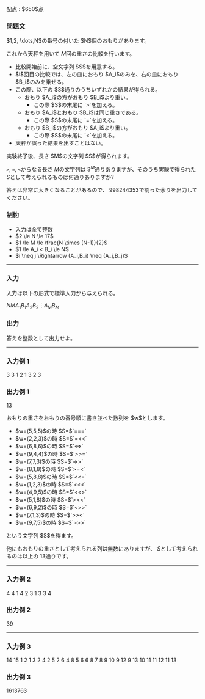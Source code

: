 
<div>

<span>

<span>

<p>
配点 : $650$点
</p>

<div>

<section>

### **問題文**

<p>
$1,2, \dots,N$の番号の付いた $N$個のおもりがあります。

これから天秤を用いて $M$回の重さの比較を行います。
</p>

<ul>

<li>
比較開始前に、空文字列 $S$を用意する。
</li>

<li>
$i$回目の比較では、左の皿におもり $A_i$のみを、右の皿におもり $B_i$のみを乗せる。
</li>

<li>
この際、以下の $3$通りのうちいずれかの結果が得られる。
<ul>

<li>
おもり $A_i$の方がおもり $B_i$より重い。
<ul>

<li>
この際 $S$の末尾に `>`を加える。
</li>

</ul>

</li>

<li>
おもり $A_i$とおもり $B_i$は同じ重さである。
<ul>

<li>
この際 $S$の末尾に `=`を加える。
</li>

</ul>

</li>

<li>
おもり $B_i$の方がおもり $A_i$より重い。
<ul>

<li>
この際 $S$の末尾に `<`を加える。
</li>

</ul>

</li>

</ul>

</li>

<li>
天秤が誤った結果を出すことはない。
</li>

</ul>

<p>
実験終了後、長さ $M$の文字列 $S$が得られます。

`>`, `=`, `<`からなる長さ $M$の文字列は $3^M$通りありますが、そのうち実験で得られた $S$として考えられるものは何通りありますか?

答えは非常に大きくなることがあるので、 $998244353$で割った余りを出力してください。
</p>

</section>

</div>

<div>

<section>

### **制約**

<ul>

<li>
入力は全て整数
</li>

<li>
$2 \le N \le 17$
</li>

<li>
$1 \le M \le \frac{N \times (N-1)}{2}$
</li>

<li>
$1 \le A_i < B_i \le N$
</li>

<li>
$i \neq j \Rightarrow (A_i,B_i) \neq (A_j,B_j)$
</li>

</ul>

</section>

</div>

---

<div>

<div>

<section>

### **入力**

<p>
入力は以下の形式で標準入力から与えられる。
</p>

<div>

$N$$M$$A_1$$B_1$$A_2$$B_2$$\vdots$$A_M$$B_M$
</div>

</section>

</div>

<div>

<section>

### **出力**

<p>
答えを整数として出力せよ。
</p>

</section>

</div>

</div>

---

<div>

<section>

### **入力例 1**

<div>

3 3
1 2
1 3
2 3

</div>

</section>

</div>

<div>

<section>

### **出力例 1**

<div>

13

</div>

<p>
おもりの重さをおもりの番号順に書き並べた数列を $w$とします。
</p>

<ul>

<li>
$w=(5,5,5)$の時 $S=$`===`
</li>

<li>
$w=(2,2,3)$の時 $S=$`=<<`
</li>

<li>
$w=(6,8,6)$の時 $S=$`<=>`
</li>

<li>
$w=(9,4,4)$の時 $S=$`>>=`
</li>

<li>
$w=(7,7,3)$の時 $S=$`=>>`
</li>

<li>
$w=(8,1,8)$の時 $S=$`>=<`
</li>

<li>
$w=(5,8,8)$の時 $S=$`<<=`
</li>

<li>
$w=(1,2,3)$の時 $S=$`<<<`
</li>

<li>
$w=(4,9,5)$の時 $S=$`<<>`
</li>

<li>
$w=(5,1,8)$の時 $S=$`><<`
</li>

<li>
$w=(6,9,2)$の時 $S=$`<>>`
</li>

<li>
$w=(7,1,3)$の時 $S=$`>><`
</li>

<li>
$w=(9,7,5)$の時 $S=$`>>>`
</li>

</ul>

<p>
という文字列 $S$を得ます。

他にもおもりの重さとして考えられる列は無数にありますが、 $S$として考えられるのは以上の $13$通りです。
</p>

</section>

</div>

---

<div>

<section>

### **入力例 2**

<div>

4 4
1 4
2 3
1 3
3 4

</div>

</section>

</div>

<div>

<section>

### **出力例 2**

<div>

39

</div>

</section>

</div>

---

<div>

<section>

### **入力例 3**

<div>

14 15
1 2
1 3
2 4
2 5
2 6
4 8
5 6
6 8
7 8
9 10
9 12
9 13
10 11
11 12
11 13

</div>

</section>

</div>

<div>

<section>

### **出力例 3**

<div>

1613763

</div>

</section>

</div>

</span>

</span>

</div>
